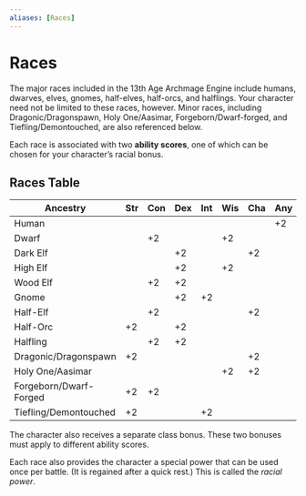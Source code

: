 ```yaml
---
aliases: [Races]
---
```


# Races

The major races included in the 13th Age Archmage Engine include humans, dwarves, elves, gnomes, half-elves, half-orcs, and halflings. Your character need not be limited to these races, however. Minor races, including Dragonic/Dragonspawn, Holy One/Aasimar, Forgeborn/Dwarf-forged, and Tiefling/Demontouched, are also referenced below.


Each race is associated with two **ability scores**, one of which can be chosen for your character’s racial bonus.

## Races Table

| Ancestry               | Str | Con | Dex | Int | Wis | Cha | Any |
| ---------------------- | --- | --- | --- | --- | --- | --- | --- |
| Human                  |     |     |     |     |     |     | +2  |
| Dwarf                  |     | +2  |     |     | +2  |     |     |
| Dark Elf               |     |     | +2  |     |     | +2  |     |
| High Elf               |     |     | +2  |     | +2  |     |     |
| Wood Elf               |     | +2  | +2  |     |     |     |     |
| Gnome                  |     |     | +2  | +2  |     |     |     |
| Half-Elf               |     | +2  |     |     |     | +2  |     |
| Half-Orc               | +2  |     | +2  |     |     |     |     |
| Halfling               |     | +2  | +2  |     |     |     |     |
| Dragonic\/Dragonspawn  | +2  |     |     |     |     | +2  |     |
| Holy One\/Aasimar      |     |     |     |     | +2  | +2  |     |
| Forgeborn/Dwarf-Forged | +2  | +2  |     |     |     |     |     |
| Tiefling/Demontouched  | +2  |     |     | +2  |     |     |     |

The character also receives a separate class bonus. These two bonuses must apply to different ability scores.

Each race also provides the character a special power that can be used once per battle. (It is regained after a quick rest.) This is called the _racial power_.
